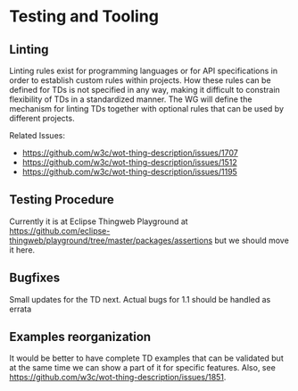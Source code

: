 # Testing and Tooling

## Linting

Linting rules exist for programming languages or for API specifications in order to establish custom rules within projects. 
How these rules can be defined for TDs is not specified in any way, making it difficult to constrain flexibility of TDs in a standardized manner. 
The WG will define the mechanism for linting TDs together with optional rules that can be used by different projects.

Related Issues:

- <https://github.com/w3c/wot-thing-description/issues/1707>
- <https://github.com/w3c/wot-thing-description/issues/1512>
- <https://github.com/w3c/wot-thing-description/issues/1195>


## Testing Procedure

Currently it is at Eclipse Thingweb Playground at <https://github.com/eclipse-thingweb/playground/tree/master/packages/assertions> but we should move it here.

## Bugfixes

Small updates for the TD next. Actual bugs for 1.1 should be handled as errata

## Examples reorganization

It would be better to have complete TD examples that can be validated but at the same time we can show a part of it for specific features.
Also, see <https://github.com/w3c/wot-thing-description/issues/1851>.
